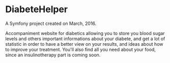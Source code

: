 DiabeteHelper
=========

A Symfony project created on March, 2016.

Accompaniment website for diabetics allowing you to store you blood sugar levels and others important informations about your diabete, and get a lot of statistic in order to have a better view on your results, and ideas about how to improve your treatment. You'll also find all you need about your food, since an insulinotherapy part is coming soon.